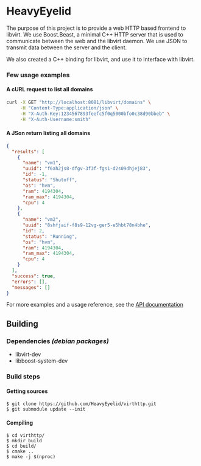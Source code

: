 # HeavyEyelid

The purpose of this project is to provide a web HTTP based frontend to libvirt. We use Boost.Beast, a minimal C++ HTTP server that is used to communicate between the web and the libvirt daemon. We use JSON to transmit data between the server and the client.

We also created a C++ binding for libvirt, and use it to interface with libvirt.

### Few usage examples

#### A cURL request to list all domains

```bash
curl -X GET "http://localhost:8081/libvirt/domains" \
     -H "Content-Type:application/json" \
     -H "X-Auth-Key:1234567893feefc5f0q5000bfo0c38d90bbeb" \
     -H "X-Auth-Username:smith"
```

#### A JSon return listing all domains

```json
{
  "results": [
    {
      "name": "vm1",
      "uuid": "f6ah2js8-dfgv-3f3f-fgs1-d2s09dhjej83",
      "id": -1,
      "status": "Shutoff",
      "os": "hvm",
      "ram": 4194304,
      "ram_max": 4194304,
      "cpu": 4
    },
    {
      "name": "vm2",
      "uuid": "8shfjaif-f8s9-12vg-ger5-e5hbt78n4bhe",
      "id": 2,
      "status": "Running",
      "os": "hvm",
      "ram": 4194304,
      "ram_max": 4194304,
      "cpu": 4
    }
  ],
  "success": true,
  "errors": [],
  "messages": []
}
```

For more examples and a usage reference, see the [API documentation](https://github.com/HeavyEyelid/virthttp/wiki/API-documentation)

## Building
### Dependencies *(debian packages)*
- libvirt-dev
- libboost-system-dev

### Build steps
#### Getting sources
```
$ git clone https://github.com/HeavyEyelid/virthttp.git
$ git submodule update --init
```
#### Compiling
```
$ cd virthttp/
$ mkdir build
$ cd build/
$ cmake ..
$ make -j $(nproc)
```
